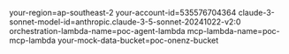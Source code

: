 your-region=ap-southeast-2
your-account-id=535576704364
claude-3-sonnet-model-id=anthropic.claude-3-5-sonnet-20241022-v2:0
orchestration-lambda-name=poc-agent-lambda
mcp-lambda-name=poc-mcp-lambda
your-mock-data-bucket=poc-onenz-bucket
